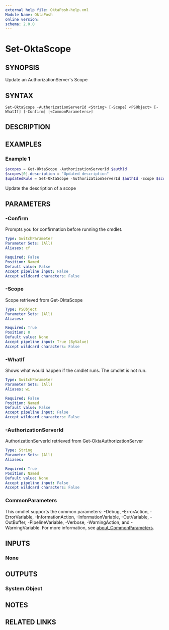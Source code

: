 ```yaml
---
external help file: OktaPosh-help.xml
Module Name: OktaPosh
online version:
schema: 2.0.0
---
```


# Set-OktaScope

## SYNOPSIS
Update an AuthorizationServer's Scope

## SYNTAX

```
Set-OktaScope -AuthorizationServerId <String> [-Scope] <PSObject> [-WhatIf] [-Confirm] [<CommonParameters>]
```

## DESCRIPTION

## EXAMPLES

### Example 1
```powershell
$scopes = Get-OktaScope -AuthorizationServerId $authId
$scopes[0].description = "Updated description"
$updatedRule = Set-OktaScope -AuthorizationServerId $authId -Scope $scopes[0]
```

Update the description of a scope

## PARAMETERS

### -Confirm
Prompts you for confirmation before running the cmdlet.

```yaml
Type: SwitchParameter
Parameter Sets: (All)
Aliases: cf

Required: False
Position: Named
Default value: False
Accept pipeline input: False
Accept wildcard characters: False
```

### -Scope
Scope retrieved from Get-OktaScope

```yaml
Type: PSObject
Parameter Sets: (All)
Aliases:

Required: True
Position: 0
Default value: None
Accept pipeline input: True (ByValue)
Accept wildcard characters: False
```

### -WhatIf
Shows what would happen if the cmdlet runs.
The cmdlet is not run.

```yaml
Type: SwitchParameter
Parameter Sets: (All)
Aliases: wi

Required: False
Position: Named
Default value: False
Accept pipeline input: False
Accept wildcard characters: False
```

### -AuthorizationServerId
AuthorizationServerId retrieved from Get-OktaAuthorizationServer

```yaml
Type: String
Parameter Sets: (All)
Aliases:

Required: True
Position: Named
Default value: None
Accept pipeline input: False
Accept wildcard characters: False
```

### CommonParameters
This cmdlet supports the common parameters: -Debug, -ErrorAction, -ErrorVariable, -InformationAction, -InformationVariable, -OutVariable, -OutBuffer, -PipelineVariable, -Verbose, -WarningAction, and -WarningVariable. For more information, see [about_CommonParameters](http://go.microsoft.com/fwlink/?LinkID=113216).

## INPUTS

### None

## OUTPUTS

### System.Object
## NOTES

## RELATED LINKS
